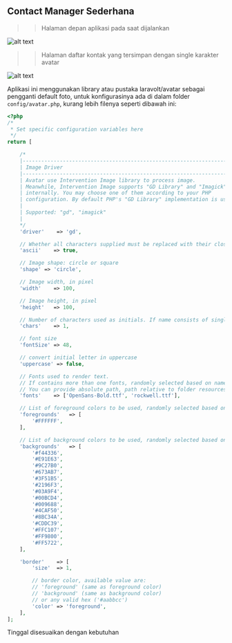 ## Contact Manager Sederhana

>>Halaman depan aplikasi pada saat dijalankan

![alt text](https://lh3.googleusercontent.com/Ox7Xjj0wBgQqs09qo4YyleZDS8mxN3PqexHp9N7A88n9cHmOuR-rxonohT3MjYmmvGk3P1GiAC1OQz9AfH6AUmcUKQTxCozoQlNoiyNn5ZW-Lyz6rBBNgscFPBpArTDLcgAs "Contact Manager")

>>Halaman daftar kontak yang tersimpan dengan single karakter avatar

![alt text](https://lh3.googleusercontent.com/tcSQxaHLoxN2vQ_boiPR5dqnYyB_R3zvJgwVD2bW-dmEAMkgJ9Eg5cL6baHeMmlXmsgXVDoBjxY8Rri-63J-5HR8-B3jVwggH3khaWBKjBLgowiF39kWiJt6dCo1fTyJ8ZGO "Contact Manager")

Aplikasi ini menggunakan library atau pustaka laravolt/avatar sebagai pengganti default foto, untuk konfigurasinya ada di dalam folder ``config/avatar.php``, kurang lebih filenya seperti dibawah ini:

```php
<?php
/*
 * Set specific configuration variables here
 */
return [

    /*
    |--------------------------------------------------------------------------
    | Image Driver
    |--------------------------------------------------------------------------
    | Avatar use Intervention Image library to process image.
    | Meanwhile, Intervention Image supports "GD Library" and "Imagick" to process images
    | internally. You may choose one of them according to your PHP
    | configuration. By default PHP's "GD Library" implementation is used.
    |
    | Supported: "gd", "imagick"
    |
    */
    'driver'    => 'gd',

    // Whether all characters supplied must be replaced with their closest ASCII counterparts
    'ascii'    => true,

    // Image shape: circle or square
    'shape' => 'circle',

    // Image width, in pixel
    'width'    => 100,

    // Image height, in pixel
    'height'   => 100,

    // Number of characters used as initials. If name consists of single word, the first N character will be used
    'chars'    => 1,

    // font size
    'fontSize' => 48,

    // convert initial letter in uppercase
    'uppercase' => false,

    // Fonts used to render text.
    // If contains more than one fonts, randomly selected based on name supplied
    // You can provide absolute path, path relative to folder resources/laravolt/avatar/fonts/, or mixed.
    'fonts'    => ['OpenSans-Bold.ttf', 'rockwell.ttf'],

    // List of foreground colors to be used, randomly selected based on name supplied
    'foregrounds'   => [
        '#FFFFFF',
    ],

    // List of background colors to be used, randomly selected based on name supplied
    'backgrounds'   => [
        '#f44336',
        '#E91E63',
        '#9C27B0',
        '#673AB7',
        '#3F51B5',
        '#2196F3',
        '#03A9F4',
        '#00BCD4',
        '#009688',
        '#4CAF50',
        '#8BC34A',
        '#CDDC39',
        '#FFC107',
        '#FF9800',
        '#FF5722',
    ],

    'border'    => [
        'size'  => 1,

        // border color, available value are:
        // 'foreground' (same as foreground color)
        // 'background' (same as background color)
        // or any valid hex ('#aabbcc')
        'color' => 'foreground',
    ],
];
```
Tinggal disesuaikan dengan kebutuhan
